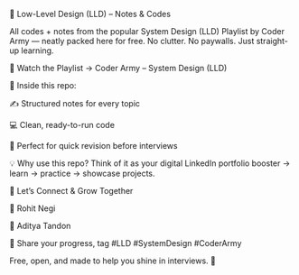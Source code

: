 🚀 Low-Level Design (LLD) – Notes & Codes

All codes + notes from the popular System Design (LLD) Playlist by Coder Army — neatly packed here for free.
No clutter. No paywalls. Just straight-up learning.

🎥 Watch the Playlist → Coder Army – System Design (LLD)

📂 Inside this repo:

✍️ Structured notes for every topic

💻 Clean, ready-to-run code

🔄 Perfect for quick revision before interviews

💡 Why use this repo?
Think of it as your digital LinkedIn portfolio booster → learn → practice → showcase projects.

📢 Let’s Connect & Grow Together

👤 Rohit Negi

👤 Aditya Tandon

🔗 Share your progress, tag #LLD #SystemDesign #CoderArmy

Free, open, and made to help you shine in interviews. 🚀
